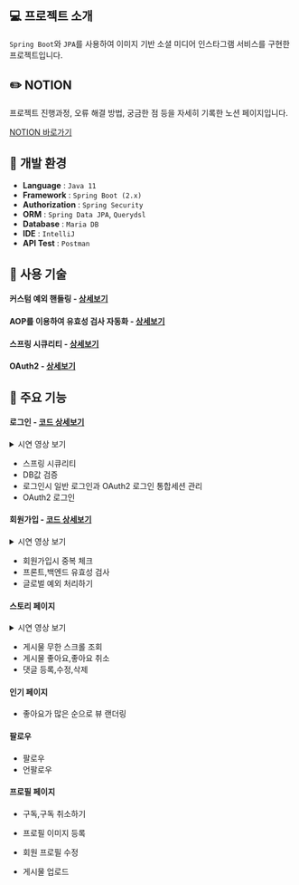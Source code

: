 ## :computer: 프로젝트 소개
`Spring Boot`와 `JPA`를 사용하여 이미지 기반 소셜 미디어 인스타그램 서비스를 구현한 프로젝트입니다.

## :pencil2: NOTION
프로젝트 진행과정, 오류 해결 방법, 궁금한 점 등을 자세히 기록한 노션 페이지입니다.

[NOTION 바로가기](https://www.notion.so/83bfdf81e7dd411881f3ab37a3e8a27f?v=1e7b082fe56f40d1af3ab8846e08ccdc&pvs=4)


## :low_brightness: 개발 환경
- **Language** : `Java 11`
- **Framework** : `Spring Boot (2.x)`
- **Authorization** : `Spring Security`
- **ORM** : `Spring Data JPA`, `Querydsl`
- **Database** : `Maria DB`
- **IDE** : `IntelliJ`
- **API Test** : `Postman`


## :mag_right: 사용 기술

#### 커스텀 예외 핸들링 - [상세보기](https://github.com/jolocal/SpringBoot_localgram/wiki/%5B%EC%82%AC%EC%9A%A9%EA%B8%B0%EC%88%A0%5D-%EC%BB%A4%EC%8A%A4%ED%85%80-%EC%98%88%EC%99%B8-%ED%95%B8%EB%93%A4%EB%A7%81)
#### AOP를 이용하여 유효성 검사 자동화 - [상세보기](https://github.com/jolocal/SpringBoot_localgram/wiki/%5B%EC%82%AC%EC%9A%A9%EA%B8%B0%EC%88%A0%5D-AOP%EB%A5%BC-%EC%9D%B4%EC%9A%A9%ED%95%98%EC%97%AC-%EC%9C%A0%ED%9A%A8%EC%84%B1-%EA%B2%80%EC%82%AC-%EC%9E%90%EB%8F%99%ED%99%94)
#### 스프링 시큐리티 - [상세보기](https://github.com/jolocal/SpringBoot_localgram/wiki/%5B%EC%82%AC%EC%9A%A9%EA%B8%B0%EC%88%A0%5D-%EC%8A%A4%ED%94%84%EB%A7%81-%EC%8B%9C%ED%81%90%EB%A6%AC%ED%8B%B0)
#### OAuth2 - [상세보기](https://github.com/jolocal/SpringBoot_localgram/wiki/%5B%EC%82%AC%EC%9A%A9%EA%B8%B0%EC%88%A0%5D-OAuth2)


## :pushpin: 주요 기능

#### 로그인 - [코드 상세보기](https://github.com/jolocal/SpringBoot_localgram/wiki/%5B%EC%A3%BC%EC%9A%94%EA%B8%B0%EB%8A%A5%5D-%EB%A1%9C%EA%B7%B8%EC%9D%B8)


<details>
<summary>시연 영상 보기</summary>
  
<p align="center">
  <img src="https://github.com/jolocal/SpringBoot_localgram/assets/129312146/bc605a94-e2d6-418a-90f9-34112f7ea17e">
</p>

</details>

  
- 스프링 시큐리티
- DB값 검증
- 로그인시 일반 로그인과 OAuth2 로그인 통합세션 관리
- OAuth2 로그인


#### 회원가입 - [코드 상세보기](https://github.com/jolocal/SpringBoot_localgram/wiki/%5B%EC%A3%BC%EC%9A%94%EA%B8%B0%EB%8A%A5%5D-%ED%9A%8C%EC%9B%90%EA%B0%80%EC%9E%85#computer-%EC%8B%9C%EC%97%B0%EC%98%81%EC%83%81)


<details>
<summary>시연 영상 보기</summary>
  
<p align="center">
  <img src="https://github.com/jolocal/SpringBoot_localgram/assets/129312146/0f2863b8-ae45-4400-b4eb-9ee27fa827f5">
</p>

</details>


- 회원가입시 중복 체크
- 프론트,백엔드 유효성 검사
- 글로벌 예외 처리하기


#### 스토리 페이지


<details>
<summary>시연 영상 보기</summary>
  
<p align="center">
  <img src="https://github.com/jolocal/SpringBoot_localgram/assets/129312146/7d3dcadd-1e36-486b-88da-64315b5d72a3">
</p>

</details>


- 게시물 무한 스크롤 조회
- 게시물 좋아요,좋아요 취소
- 댓글 등록,수정,삭제


#### 인기 페이지
- 좋아요가 많은 순으로 뷰 랜더링


#### 팔로우
- 팔로우
- 언팔로우


#### 프로필 페이지
- 구독,구독 취소하기
- 프로필 이미지 등록
- 회원 프로필 수정

- 게시물 업로드


